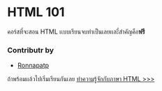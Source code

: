 # HTML 101
คอร์สที่จะสอน HTML เเบบเรียนจบทำเป็นเลยเเละี่สำคัญคือ**ฟรี**

### Contributr by
- [Ronnapatp](https://github.com/ronnapatp)

ถ้าพร้อมเเล้วไปเริ่มเรียนกันเลย
[ทำความรู้จักกับภาษา HTML >>>]()
